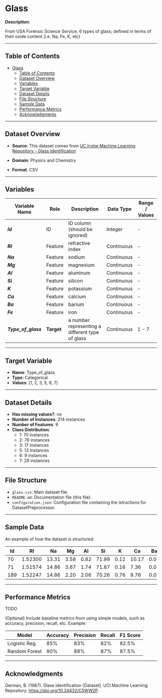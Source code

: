# Glass

**Description**:  

From USA Forensic Science Service; 6 types of glass; defined in terms of their oxide content (i.e. Na, Fe, K, etc)

---

## Table of Contents
- [Glass](#glass)
  - [Table of Contents](#table-of-contents)
  - [Dataset Overview](#dataset-overview)
  - [Variables](#variables)
  - [Target Variable](#target-variable)
  - [Dataset Details](#dataset-details)
  - [File Structure](#file-structure)
  - [Sample Data](#sample-data)
  - [Performance Metrics](#performance-metrics)
  - [Acknowledgments](#acknowledgments)

---

## Dataset Overview

- **Source**: This dataset comes from [UC Irvine Machine Learning Repository - Glass Identification](https://archive.ics.uci.edu/dataset/42/glass+identification)
  
- **Domain**: Physics and Chemistry

- **Format**: CSV  

---

## Variables

| Variable Name | Role | Description | Data Type | Range / Values |
|---|---|---|---|---|
| ***Id*** | ID | ID column (should be ignored) | Integer | - |
| ***RI*** | Feature | refractive index | Continuous | - |
| ***Na*** | Feature | sodium | Continuous | - |
| ***Mg*** | Feature | magnesium | Continuous | - |
| ***Al*** | Feature | aluminum | Continuous | - |
| ***Si*** | Feature | silicon | Continuous | - |
| ***K*** | Feature | potassium | Continuous | - |
| ***Ca*** | Feature | calcium | Continuous | - |
| ***Ba*** | Feature | barium | Continuous | - |
| ***Fe*** | Feature | iron | Continuous | - |
| ***Type_of_glass*** | **Target** | a number representing a different type of glass | Continuous | 1 - 7 |

---

## Target Variable

- **Name**: Type_of_glass  
- **Type**: Categorical
- **Values**: [1, 2, 3, 5, 6, 7]

---

## Dataset Details

- **Has missing values?**: no
- **Number of Instances**: 214 instances 
- **Number of Features**: 9
- **Class Distribution**:
  - 1: 70 instances
  - 2: 76 instances
  - 3: 17 instances
  - 5: 13 instances
  - 6: 9 instances
  - 7: 29 instances

---

## File Structure

- `glass.csv`: Main dataset file.  
- `README.md`: Documentation file (this file).  
- `configuration.json`: Configuration file containing the istructions for DatasetPreprocessor.  

---

## Sample Data

An example of how the dataset is structured:

| Id | RI | Na | Mg | Al | Si | K | Ca | Ba | Fe | class | 
| --- | --- | --- | --- | --- | --- | --- | --- | --- | --- | --- | 
| 70 | 1.52300 | 13.31 | 3.58 | 0.82 | 71.99 | 0.12 | 10.17 | 0.00 | 0.03 | 1 | 
| 71 | 1.51574 | 14.86 | 3.67 | 1.74 | 71.87 | 0.16 | 7.36 | 0.00 | 0.12 | 2 | 
| 189 | 1.52247 | 14.86 | 2.20 | 2.06 | 70.26 | 0.76 | 9.76 | 0.00 | 0.00 | 7 | 

---

## Performance Metrics

TODO

(Optional) Include baseline metrics from using simple models, such as accuracy, precision, recall, etc. Example:

| Model         | Accuracy | Precision | Recall | F1 Score |
|---------------|----------|-----------|--------|----------|
| Logistic Reg. | 85%      | 83%       | 82%    | 82.5%    |
| Random Forest | 90%      | 88%       | 87%    | 87.5%    |

---

## Acknowledgments

German, B. (1987). Glass Identification [Dataset]. UCI Machine Learning Repository. https://doi.org/10.24432/C5WW2P.

